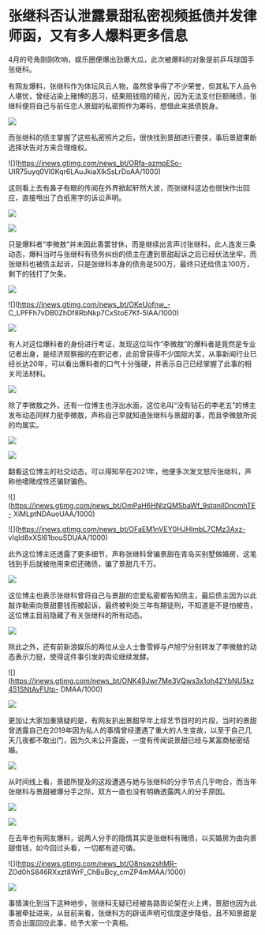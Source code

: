 # 张继科否认泄露景甜私密视频抵债并发律师函，又有多人爆料更多信息

4月的号角刚刚吹响，娱乐圈便爆出劲爆大瓜，此次被爆料的对象是前乒乓球国手张继科。

有网友爆料，张继科作为体坛风云人物，虽然曾争得了不少荣誉，但其私下人品令人堪忧，曾经沾染上赌博的恶习，结果赔钱赔的精光，因为无法支付巨额赌债，张继科便将自己与前任恋人景甜的私密照作为筹码，想借此来抵债脱身。

![](https://inews.gtimg.com/news_bt/OcTkVblMo0GplANWFKNXDzB0FxfbKlthZITCkv0ckYZYUAA/1000)

而张继科的债主掌握了这些私密照片之后，很快找到景甜进行要挟，事后景甜果断选择状告对方来合理维权。

![](https://inews.gtimg.com/news_bt/ORfa-azmpESo-
UIR75uyq0VI0Kqr6LAuJkiaXlkSsLrDoAA/1000)

这则看上去有鼻子有眼的传闻在外界掀起轩然大波，而张继科这边也很快作出回应，直接甩出了白纸黑字的诉讼声明。

![](https://inews.gtimg.com/news_bt/Ox-3LoEKfbewX5zXNaQr8p_CZELrqipDi9Gf9pRCBFsAEAA/1000)

![](https://inews.gtimg.com/news_bt/OvL96gPHYG0xIW6lqWcEl1K6nnvX320X1pifwdGzk7AaEAA/1000)

只是爆料者“李微敖”并未因此善罢甘休，而是继续出言声讨张继科，此人连发三条动态，爆料当时与张继科有债务纠纷的债主在遭到景甜起诉之后已经伏法坐牢，而张继科也被债主起诉，只是张继科本身的债务是500万，最终只还给债主100万，剩下的钱打了欠条。

![](https://inews.gtimg.com/news_bt/OEuM8h9yC15spuATSJ4U7cAWXqETMkBYjTCEv-7-uQFOoAA/1000)

![](https://inews.gtimg.com/news_bt/OKeUofnw_-
C_LPFFh7vDB0ZhDf8RbNkp7CxStoE7Kf-5IAA/1000)

![](https://inews.gtimg.com/news_bt/OOBmDRScv7D1yDYg1maJsRvwmCCazAa2iKk8zsQNSDth0AA/1000)

有人对这位爆料者的身份进行考证，发现这位叫作“李微敖”的爆料者是竟然是专业记者出身，是经济观察报的在职记者，此前曾获得不少国际大奖，从事新闻行业已经长达20年，可以看出爆料者的口气十分强硬，并表示自己已经掌握了此事的相关司法材料。

![](https://inews.gtimg.com/news_bt/OZl1JYn1NOVrdrJSxA1AA6a3ipReZmHmIj0A4u0ZxMS7UAA/1000)

除了李微敖之外，还有一位博主也浮出水面，这位名叫“没有钻石的李老五”的博主发布动态同样力挺李微敖，声称自己早就知道张继科与景甜的事，而且李微敖所说的均属实。

![](https://inews.gtimg.com/news_bt/OMIQ2ldV8Z6nrfLZwlULmEzLfANsjbf-E8uWdFN1UevDIAA/1000)

![](https://inews.gtimg.com/news_bt/OKXGit9F6hgYqW38A-POkqTRlT7CF44U4q_vu5QYMr4u8AA/1000)

翻看这位博主的社交动态，可以得知早在2021年，他便多次发文怒斥张继科，声称他嗜赌成性还骗财骗色。

![](https://inews.gtimg.com/news_bt/OmPaH6HNlzQMSbaWf_9stqnllDncmhTE-
XiMLptNDAuoUAA/1000)

![](https://inews.gtimg.com/news_bt/OFaEM1nVEY0HJHlmbL7CMz3Axz-
vIqId8xXSI61bouSDUAA/1000)

此外这位博主还透露了更多细节，声称张继科曾骗景甜在青岛买别墅做婚房，这笔钱到手后就被他用来偿还赌债，骗了景甜几千万。

![](https://inews.gtimg.com/news_bt/O1B-ryQ9IV1G_9yP7JbyKpVngVLbjdvRp450O7jOtGg98AA/1000)

这位博主也表示张继科曾将自己与景甜的恋爱私密都告知债主，最后债主因为以此敲诈勒索向景甜要钱而被起诉，最终被判处三年有期徒刑，不知道是不是怕被告，这位博主目前隐藏了有关张继科的所有动态。

![](https://inews.gtimg.com/news_bt/OteZfDetNq79rQKCyw2v7nGeI5Y-hAJwWVx2Y1ch7-QmoAA/1000)

除此之外，还有前新浪娱乐的两位从业人士鲁雪婷与卢旭宁分别转发了李微敖的动态表示力挺，使得这件事引发的舆论继续发酵。

![](https://inews.gtimg.com/news_bt/ONK49Jwr7Me3VQws3x1oh42YbNU5kz451SNtAvFUtp-
DMAA/1000)

![](https://inews.gtimg.com/news_bt/OzqRYR8hJHyfnynkM5U1GVuU2XxhEp3tT51-9j8_gwzygAA/1000)

更加让大家加重猜疑的是，有网友扒出景甜早年上综艺节目时的片段，当时的景甜曾透露自己在2019年因为私人的事情曾经遭遇了重大的人生变故，以至于自己几天几夜都不敢出门，因为久未公开露面，一度有传闻说景甜已经与某富商秘密结婚。

![](https://inews.gtimg.com/news_bt/Orhe-w1hKL2UBHwzQJUmRgnSBH1OdeKBjEpWrzCY6xcK4AA/1000)

从时间线上看，景甜所提及的这段遭遇与她与张继科的分手节点几乎吻合，而当年张继科与景甜被爆分手之际，双方一直也没有明确透露两人的分手原因。

![](https://inews.gtimg.com/news_bt/OhBdInIsYjjdLT1v8AzEVQCyNzRAt3lVVHGFaWsBwj6OcAA/1000)

![](https://inews.gtimg.com/news_bt/OVhXinMTEsRDYJi5wRm8m1VjvEXOA-0AJ1y7jCKPLpgVAAA/1000)

在去年也有网友爆料，说两人分手的隐情其实是张继科有赌债，以买婚房为由向景甜借钱，如今回过头看，一切都有迹可循。

![](https://inews.gtimg.com/news_bt/O8nswzshMR-
ZOd0hS846RXxzt8WrF_ChBuBcy_cmZP4mMAA/1000)

![](https://inews.gtimg.com/news_bt/OtHN1PHVshcP9Aj0ShXB7ctFRvpZjhAYhwkRr3Q2es0V4AA/1000)

事情演化到当下这种地步，张继科无疑已经被各路舆论架在火上烤，景甜也因为此事被牵扯进来，从目前来看，张继科方的辟谣声明可信度逐步降低，且不知景甜是否会出面回应此事，给予大家一个真相。

